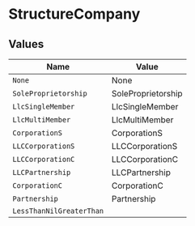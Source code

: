 # StructureCompany


## Values

| Name                     | Value                    |
| ------------------------ | ------------------------ |
| `None`                   | None                     |
| `SoleProprietorship`     | SoleProprietorship       |
| `LlcSingleMember`        | LlcSingleMember          |
| `LlcMultiMember`         | LlcMultiMember           |
| `CorporationS`           | CorporationS             |
| `LLCCorporationS`        | LLCCorporationS          |
| `LLCCorporationC`        | LLCCorporationC          |
| `LLCPartnership`         | LLCPartnership           |
| `CorporationC`           | CorporationC             |
| `Partnership`            | Partnership              |
| `LessThanNilGreaterThan` | <nil>                    |
